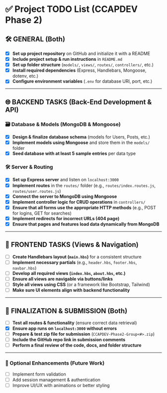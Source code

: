 # ✅ Project TODO List (CCAPDEV Phase 2)

## 🛠 GENERAL (Both)
- [x] **Set up project repository** on GitHub and initialize it with a README  
- [x] **Include project setup & run instructions** in `README.md`  
- [x] **Set up folder structure** (`models/`, `views/`, `routes/`, `controllers/`, etc.)  
- [x] **Install required dependencies** (Express, Handlebars, Mongoose, dotenv, etc.)  
- [x] **Configure environment variables** (`.env` for database URI, port, etc.)  

---

## 🌐 BACKEND TASKS (Back-End Development & API)
### 🗃 Database & Models (MongoDB & Mongoose)
- [x] **Design & finalize database schema** (models for Users, Posts, etc.)  
- [x] **Implement models using Mongoose** and store them in the `models/` folder  
- [x] **Seed database with at least 5 sample entries** per data type  

### 🛠 Server & Routing
- [x] **Set up Express server** and listen on `localhost:3000`  
- [x] **Implement routes** in the `routes/` folder (e.g., `routes/index.routes.js`, `routes/user.routes.js`)  
- [x] **Connect the server to MongoDB using Mongoose**  
- [x] **Implement controller logic for CRUD operations** in `controllers/`  
- [x] **Ensure that all forms use the appropriate HTTP methods** (e.g., POST for logins, GET for searches)  
- [x] **Implement redirects for incorrect URLs (404 page)**  
- [x] **Ensure that pages and features load data dynamically from MongoDB**  

---

## 🎨 FRONTEND TASKS (Views & Navigation)
- [ ] **Create Handlebars layout (`main.hbs`)** for a consistent structure  
- [ ] **Implement necessary partials** (e.g., `header.hbs`, `footer.hbs`, `navbar.hbs`)  
- [ ] **Develop all required views (`index.hbs`, `about.hbs`, etc.)**  
- [ ] **Ensure all views are navigable via buttons/links**  
- [ ] **Style all views using CSS** (or a framework like Bootstrap, Tailwind)  
- [ ] **Make sure UI elements align with backend functionality**  

---

## 🚀 FINALIZATION & SUBMISSION (Both)
- [ ] **Test all routes & functionality** (ensure correct data retrieval)  
- [x] **Ensure app runs on `localhost:3000` without errors**  
- [ ] **Prepare & test zip file for submission** (`CCAPDEV-Phase2-Group<#>.zip`)  
- [ ] **Include the GitHub repo link in submission comments**  
- [ ] **Perform a final review of the code, docs, and folder structure**  

---

### 📌 Optional Enhancements (Future Work)
- [ ] Implement form validation  
- [ ] Add session management & authentication  
- [ ] Improve UI/UX with animations or better styling  
